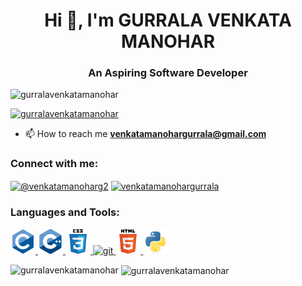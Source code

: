 <h1 align="center">Hi 👋, I'm GURRALA VENKATA MANOHAR</h1>
<h3 align="center">An Aspiring Software Developer</h3>

<p align="left"> <img src="https://komarev.com/ghpvc/?username=gurralavenkatamanohar&label=Profile%20views&color=0e75b6&style=flat" alt="gurralavenkatamanohar" /> </p>

<p align="left"> <a href="https://github.com/ryo-ma/github-profile-trophy"><img src="https://github-profile-trophy.vercel.app/?username=gurralavenkatamanohar" alt="gurralavenkatamanohar" /></a> </p>

- 📫 How to reach me **venkatamanohargurrala@gmail.com**

<h3 align="left">Connect with me:</h3>
<p align="left">
<a href="https://www.hackerrank.com/@venkatamanoharg2" target="blank"><img align="center" src="https://raw.githubusercontent.com/rahuldkjain/github-profile-readme-generator/master/src/images/icons/Social/hackerrank.svg" alt="@venkatamanoharg2" height="30" width="40" /></a>
<a href="https://www.leetcode.com/venkatamanohargurrala" target="blank"><img align="center" src="https://raw.githubusercontent.com/rahuldkjain/github-profile-readme-generator/master/src/images/icons/Social/leet-code.svg" alt="venkatamanohargurrala" height="30" width="40" /></a>
</p>

<h3 align="left">Languages and Tools:</h3>
<p align="left"> <a href="https://www.cprogramming.com/" target="_blank" rel="noreferrer"> <img src="https://raw.githubusercontent.com/devicons/devicon/master/icons/c/c-original.svg" alt="c" width="40" height="40"/> </a> <a href="https://www.w3schools.com/cpp/" target="_blank" rel="noreferrer"> <img src="https://raw.githubusercontent.com/devicons/devicon/master/icons/cplusplus/cplusplus-original.svg" alt="cplusplus" width="40" height="40"/> </a> <a href="https://www.w3schools.com/css/" target="_blank" rel="noreferrer"> <img src="https://raw.githubusercontent.com/devicons/devicon/master/icons/css3/css3-original-wordmark.svg" alt="css3" width="40" height="40"/> </a> <a href="https://git-scm.com/" target="_blank" rel="noreferrer"> <img src="https://www.vectorlogo.zone/logos/git-scm/git-scm-icon.svg" alt="git" width="40" height="40"/> </a> <a href="https://www.w3.org/html/" target="_blank" rel="noreferrer"> <img src="https://raw.githubusercontent.com/devicons/devicon/master/icons/html5/html5-original-wordmark.svg" alt="html5" width="40" height="40"/> </a> <a href="https://www.python.org" target="_blank" rel="noreferrer"> <img src="https://raw.githubusercontent.com/devicons/devicon/master/icons/python/python-original.svg" alt="python" width="40" height="40"/> </a> </p>

<p><img align="left" src="https://github-readme-stats.vercel.app/api/top-langs?username=gurralavenkatamanohar&show_icons=true&locale=en&layout=compact" alt="gurralavenkatamanohar" /></p>

<p>&nbsp;<img align="center" src="https://github-readme-stats.vercel.app/api?username=gurralavenkatamanohar&show_icons=true&locale=en" alt="gurralavenkatamanohar" /></p>
